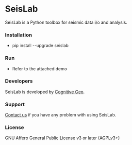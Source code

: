 # SeisLab


SeisLab is a Python toolbox for seismic data i/o and analysis.

### Installation

* pip install --upgrade seislab

### Run

* Refer to the attached demo

### Developers

SeisLab is developed by [Cognitive Geo].

### Support

[Contact us] if you have any problem with using SeisLab.

### License
GNU Affero General Public License v3 or later (AGPLv3+)

[//]: # (These are reference links used in the body of this note and get stripped out when the markdown processor does its job. There is no need to format nicely because it shouldn't be seen. Thanks SO - http://stackoverflow.com/questions/4823468/store-comments-in-markdown-syntax)


   [Cognitive Geo]: <https://www.linkedin.com/in/cognitive-geo-182b27185/>
   [Contact us]: <https://cognitivegeo.wixsite.com/gaeio/support>
